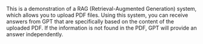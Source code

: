 This is a demonstration of a RAG (Retrieval-Augmented Generation) system, which allows you to upload PDF files. 
Using this system, you can receive answers from GPT that are specifically based on the content of the uploaded PDF. 
If the information is not found in the PDF, GPT will provide an answer independently.
